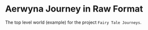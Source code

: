 # Aerwyna Journey in Raw Format

The top level world (example) for the project `Fairy Tale Journeys`.
